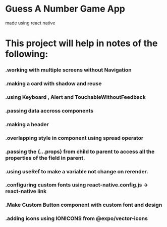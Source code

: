 # Guess A Number Game App

made using react native

# This project will help in notes of the following:

### .working with multiple screens without Navigation

### .making a card with shadow and reuse

### .using Keyboard , Alert and TouchableWithoutFeedback

### .passing data accross components

### .making a header

### .overlapping style in component using spread operator

### .passing the {...props} from child to parent to access all the properties of the field in parent.

### .using useRef to make a variable not change on rerender.

### .configuring custom fonts using react-native.config.js -> react-native link

### .Make Custom Button component with custom font and design

### .adding icons using IONICONS from @expo/vector-icons
